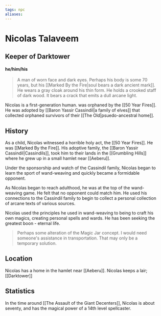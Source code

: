 ```yaml
---
tags: npc
aliases:
---
```

# Nicolas Talaveem
## Keeper of Darktower
#### he/him/his

> A man of worn face and dark eyes. Perhaps his body is some 70 years, but his [[Marked By the Fire|soul bears a dark ancient mark]]. He wears a gray cloak around his thin form. He holds a crooked staff of dark wood. It bears a crack that emits a dull arcane light.

Nicolas is a first-generation human.  was orphaned by the [[50 Year Fires]]. He was adopted by [[Baron Yassir Cassindil|a family of elves]] that collected orphaned survivors of their [[The Old|psuedo-ancestral home]].

## History
As a child, Nicolas witnessed a horrible holy act, the [[50 Year Fires]]. He was [[Marked By the Fire]]. His adoptive family, the [[Baron Yassir Cassindil|Cassindils]], took him to their lands in the [[Grumbling Hills]] where he grew up in a small hamlet near [[Aeberu]].

Under the sponsorship and watch of the Cassindil family, Nicolas began to learn the sport of wand-weaving and quickly became a formidable opponent. 

As Nicolas began to reach adulthood, he was at the top of the wand-weaving game. He felt that no opponent could match him. He used his connections to the Cassindil family to begin to collect a personal collection of arcane texts of various sources.

Nicolas used the principles he used in wand-weaving to being to craft his own magics, creating personal spells and wards. He has been seeking the greatest boon - eternal life.

> Perhaps some alteration of the Magic Jar concept. I would need someone's assistance in transportation. That may only be a temporary solution.



## Location
Nicolas has a home in the hamlet near [[Aeberu]].
Nicolas keeps a lair; [[Darktower]]

## Statistics
In the time around [[The Assault of the Giant Decenters]], Nicolas is about seventy, and has the magical power of a 14th level spellcaster.